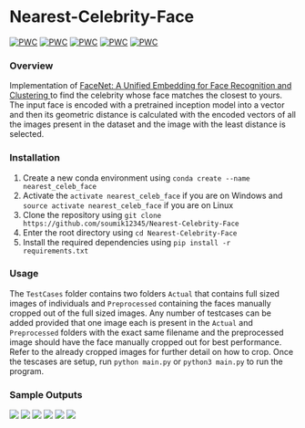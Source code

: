 # Nearest-Celebrity-Face

[![PWC](https://img.shields.io/endpoint.svg?url=https://paperswithcode.com/badge/facenet-a-unified-embedding-for-face/face-verification-on-ijb-c)](https://paperswithcode.com/sota/face-verification-on-ijb-c?p=facenet-a-unified-embedding-for-face)
[![PWC](https://img.shields.io/endpoint.svg?url=https://paperswithcode.com/badge/facenet-a-unified-embedding-for-face/face-verification-on-labeled-faces-in-the)](https://paperswithcode.com/sota/face-verification-on-labeled-faces-in-the?p=facenet-a-unified-embedding-for-face)
[![PWC](https://img.shields.io/endpoint.svg?url=https://paperswithcode.com/badge/facenet-a-unified-embedding-for-face/face-verification-on-megaface)](https://paperswithcode.com/sota/face-verification-on-megaface?p=facenet-a-unified-embedding-for-face)
[![PWC](https://img.shields.io/endpoint.svg?url=https://paperswithcode.com/badge/facenet-a-unified-embedding-for-face/face-identification-on-megaface)](https://paperswithcode.com/sota/face-identification-on-megaface?p=facenet-a-unified-embedding-for-face)
[![PWC](https://img.shields.io/endpoint.svg?url=https://paperswithcode.com/badge/facenet-a-unified-embedding-for-face/face-verification-on-youtube-faces-db)](https://paperswithcode.com/sota/face-verification-on-youtube-faces-db?p=facenet-a-unified-embedding-for-face)

### Overview
Implementation of [FaceNet: A Unified Embedding for Face Recognition and Clustering
](https://arxiv.org/abs/1503.03832v3) to find the celebrity whose face matches the closest to yours.
The input face is encoded with a pretrained inception model into a vector and then its geometric distance is calculated with the encoded vectors of all the images present in the dataset and the image with the least distance is selected.

### Installation
1. Create a new conda environment using `conda create --name nearest_celeb_face`
2. Activate the `activate nearest_celeb_face` if you are on Windows and `source activate nearest_celeb_face` if you are on Linux
3. Clone the repository using `git clone https://github.com/soumik12345/Nearest-Celebrity-Face`
4. Enter the root directory using `cd Nearest-Celebrity-Face`
5. Install the required dependencies using `pip install -r requirements.txt`

### Usage
The `TestCases` folder contains two folders `Actual` that contains full sized images of individuals and `Preprocessed` containing the faces manually cropped out of the full sized images. Any number of testcases can be added provided that one image each is present in the `Actual` and `Preprocessed` folders with the exact same filename and the preprocessed image should have the face manually cropped out for best performance. Refer to the already cropped images for further detail on how to crop. Once the tescases are setup, run `python main.py` or `python3 main.py` to run the program.

### Sample Outputs
![](https://github.com/soumik12345/Nearest-Celebrity-Face/blob/master/Results/Figure_1-1.png)
![](https://github.com/soumik12345/Nearest-Celebrity-Face/blob/master/Results/Figure_1-3.png)
![](https://github.com/soumik12345/Nearest-Celebrity-Face/blob/master/Results/Figure_1-5.png)
![](https://github.com/soumik12345/Nearest-Celebrity-Face/blob/master/Results/Figure_1-8.png)
![](https://github.com/soumik12345/Nearest-Celebrity-Face/blob/master/Results/Figure_1.png)
![](https://github.com/soumik12345/Nearest-Celebrity-Face/blob/master/Results/Figure_1-10.png)
